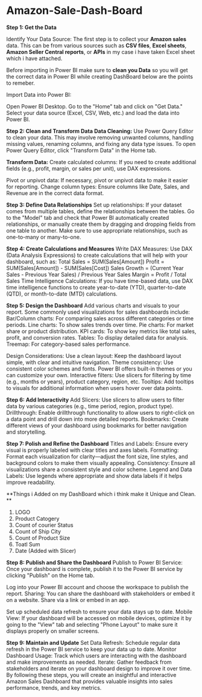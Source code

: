# Amazon-Sale-Dash-Board

**Step 1: Get the Data**

Identify Your Data Source: The first step is to collect your **Amazon sales** data. This can be from various sources such as **CSV files**, **Excel sheets**, **Amazon Seller Central reports**, or **APIs** in my case i have taken Excel sheet which i have attached.

Before importing in Power BI make sure to **clean you Data** so you will get the correct data in Power BI while creating DashBoard below are the points to remeber.

Import Data into Power BI:

Open Power BI Desktop.
Go to the "Home" tab and click on "Get Data."
Select your data source (Excel, CSV, Web, etc.) and load the data into Power BI.

**Step 2: Clean and Transform Data**
**Data Cleaning:**
Use Power Query Editor to clean your data. This may involve removing unwanted columns, handling missing values, renaming columns, and fixing any data type issues.
To open Power Query Editor, click "Transform Data" in the Home tab.

**Transform Data:**
Create calculated columns: If you need to create additional fields (e.g., profit, margin, or sales per unit), use DAX expressions.

Pivot or unpivot data: If necessary, pivot or unpivot data to make it easier for reporting.
Change column types: Ensure columns like Date, Sales, and Revenue are in the correct data format.

**Step 3: Define Data Relationships**
Set up relationships: If your dataset comes from multiple tables, define the relationships between the tables.
Go to the "Model" tab and check that Power BI automatically created relationships, or manually create them by dragging and dropping fields from one table to another.
Make sure to use appropriate relationships, such as one-to-many or many-to-one.

**Step 4: Create Calculations and Measures**
Write DAX Measures: Use DAX (Data Analysis Expressions) to create calculations that will help with your dashboard, such as:
Total Sales = SUM(Sales[Amount])
Profit = SUM(Sales[Amount]) - SUM(Sales[Cost])
Sales Growth = (Current Year Sales - Previous Year Sales) / Previous Year Sales
Margin = Profit / Total Sales
Time Intelligence Calculations: If you have time-based data, use DAX time intelligence functions to create year-to-date (YTD), quarter-to-date (QTD), or month-to-date (MTD) calculations.

**Step 5: Design the Dashboard**
Add various charts and visuals to your report. Some commonly used visualizations for sales dashboards include:
Bar/Column charts: For comparing sales across different categories or time periods.
Line charts: To show sales trends over time.
Pie charts: For market share or product distribution.
KPI cards: To show key metrics like total sales, profit, and conversion rates.
Tables: To display detailed data for analysis.
Treemap: For category-based sales performance.

Design Considerations:
Use a clean layout: Keep the dashboard layout simple, with clear and intuitive navigation.
Theme consistency: Use consistent color schemes and fonts. Power BI offers built-in themes or you can customize your own.
Interactive filters: Use slicers for filtering by time (e.g., months or years), product category, region, etc.
Tooltips: Add tooltips to visuals for additional information when users hover over data points.

**Step 6: Add Interactivity**
Add Slicers: Use slicers to allow users to filter data by various categories (e.g., time period, region, product type).
Drillthrough: Enable drillthrough functionality to allow users to right-click on a data point and drill down into more detailed reports.
Bookmarks: Create different views of your dashboard using bookmarks for better navigation and storytelling.

**Step 7: Polish and Refine the Dashboard**
Titles and Labels: Ensure every visual is properly labeled with clear titles and axes labels.
Formatting: Format each visualization for clarity—adjust the font size, line styles, and background colors to make them visually appealing.
Consistency: Ensure all visualizations share a consistent style and color scheme.
Legend and Data Labels: Use legends where appropriate and show data labels if it helps improve readability.

**Things i Added on my DashBoard which i think make it Unique and Clean.
**
1) LOGO
2) Product Catogery
3) Count of courier Status
4) Count of Ship City
5) Count of  Product Size
6) Toatl Sum
7) Date (Added with Slicer)


**Step 8: Publish and Share the Dashboard**
Publish to Power BI Service:
Once your dashboard is complete, publish it to the Power BI service by clicking "Publish" on the Home tab.

Log into your Power BI account and choose the workspace to publish the report.
Sharing: You can share the dashboard with stakeholders or embed it on a website.
Share via a link or embed in an app.

Set up scheduled data refresh to ensure your data stays up to date.
Mobile View: If your dashboard will be accessed on mobile devices, optimize it by going to the "View" tab and selecting "Phone Layout" to make sure it displays properly on smaller screens.

**Step 9: Maintain and Update**
Set Data Refresh: Schedule regular data refresh in the Power BI service to keep your data up to date.
Monitor Dashboard Usage: Track which users are interacting with the dashboard and make improvements as needed.
Iterate: Gather feedback from stakeholders and iterate on your dashboard design to improve it over time.
By following these steps, you will create an insightful and interactive Amazon Sales Dashboard that provides valuable insights into sales performance, trends, and key metrics.
